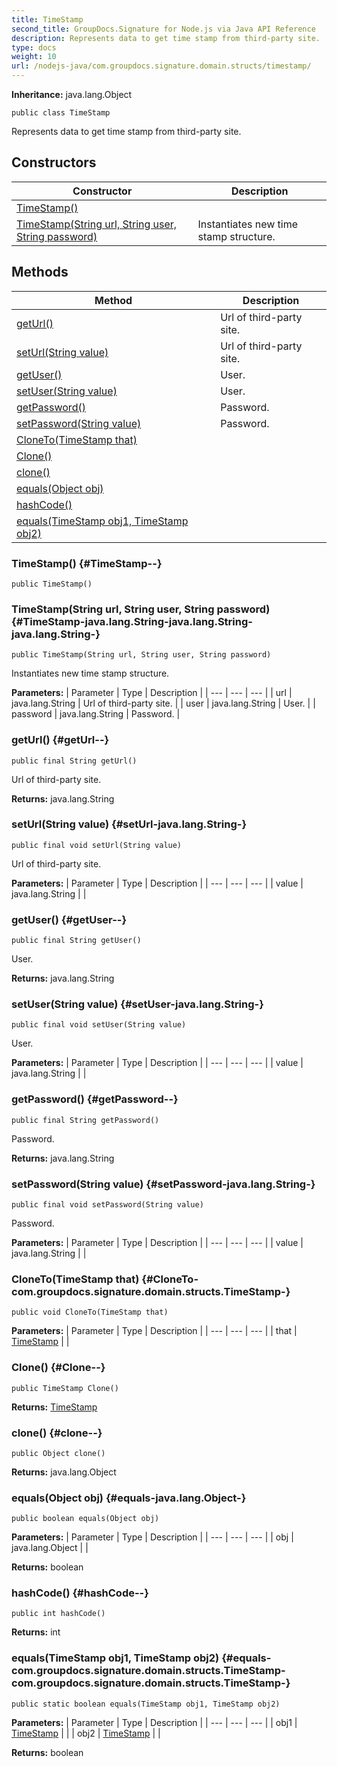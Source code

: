 ```yaml
---
title: TimeStamp
second_title: GroupDocs.Signature for Node.js via Java API Reference
description: Represents data to get time stamp from third-party site.
type: docs
weight: 10
url: /nodejs-java/com.groupdocs.signature.domain.structs/timestamp/
---
```

**Inheritance:**
java.lang.Object
```
public class TimeStamp
```

Represents data to get time stamp from third-party site.
## Constructors

| Constructor | Description |
| --- | --- |
| [TimeStamp()](#TimeStamp--) |  |
| [TimeStamp(String url, String user, String password)](#TimeStamp-java.lang.String-java.lang.String-java.lang.String-) | Instantiates new time stamp structure. |
## Methods

| Method | Description |
| --- | --- |
| [getUrl()](#getUrl--) | Url of third-party site. |
| [setUrl(String value)](#setUrl-java.lang.String-) | Url of third-party site. |
| [getUser()](#getUser--) | User. |
| [setUser(String value)](#setUser-java.lang.String-) | User. |
| [getPassword()](#getPassword--) | Password. |
| [setPassword(String value)](#setPassword-java.lang.String-) | Password. |
| [CloneTo(TimeStamp that)](#CloneTo-com.groupdocs.signature.domain.structs.TimeStamp-) |  |
| [Clone()](#Clone--) |  |
| [clone()](#clone--) |  |
| [equals(Object obj)](#equals-java.lang.Object-) |  |
| [hashCode()](#hashCode--) |  |
| [equals(TimeStamp obj1, TimeStamp obj2)](#equals-com.groupdocs.signature.domain.structs.TimeStamp-com.groupdocs.signature.domain.structs.TimeStamp-) |  |
### TimeStamp() {#TimeStamp--}
```
public TimeStamp()
```


### TimeStamp(String url, String user, String password) {#TimeStamp-java.lang.String-java.lang.String-java.lang.String-}
```
public TimeStamp(String url, String user, String password)
```


Instantiates new time stamp structure.

**Parameters:**
| Parameter | Type | Description |
| --- | --- | --- |
| url | java.lang.String | Url of third-party site. |
| user | java.lang.String | User. |
| password | java.lang.String | Password. |

### getUrl() {#getUrl--}
```
public final String getUrl()
```


Url of third-party site.

**Returns:**
java.lang.String
### setUrl(String value) {#setUrl-java.lang.String-}
```
public final void setUrl(String value)
```


Url of third-party site.

**Parameters:**
| Parameter | Type | Description |
| --- | --- | --- |
| value | java.lang.String |  |

### getUser() {#getUser--}
```
public final String getUser()
```


User.

**Returns:**
java.lang.String
### setUser(String value) {#setUser-java.lang.String-}
```
public final void setUser(String value)
```


User.

**Parameters:**
| Parameter | Type | Description |
| --- | --- | --- |
| value | java.lang.String |  |

### getPassword() {#getPassword--}
```
public final String getPassword()
```


Password.

**Returns:**
java.lang.String
### setPassword(String value) {#setPassword-java.lang.String-}
```
public final void setPassword(String value)
```


Password.

**Parameters:**
| Parameter | Type | Description |
| --- | --- | --- |
| value | java.lang.String |  |

### CloneTo(TimeStamp that) {#CloneTo-com.groupdocs.signature.domain.structs.TimeStamp-}
```
public void CloneTo(TimeStamp that)
```




**Parameters:**
| Parameter | Type | Description |
| --- | --- | --- |
| that | [TimeStamp](../../com.groupdocs.signature.domain.structs/timestamp) |  |

### Clone() {#Clone--}
```
public TimeStamp Clone()
```




**Returns:**
[TimeStamp](../../com.groupdocs.signature.domain.structs/timestamp)
### clone() {#clone--}
```
public Object clone()
```




**Returns:**
java.lang.Object
### equals(Object obj) {#equals-java.lang.Object-}
```
public boolean equals(Object obj)
```




**Parameters:**
| Parameter | Type | Description |
| --- | --- | --- |
| obj | java.lang.Object |  |

**Returns:**
boolean
### hashCode() {#hashCode--}
```
public int hashCode()
```




**Returns:**
int
### equals(TimeStamp obj1, TimeStamp obj2) {#equals-com.groupdocs.signature.domain.structs.TimeStamp-com.groupdocs.signature.domain.structs.TimeStamp-}
```
public static boolean equals(TimeStamp obj1, TimeStamp obj2)
```




**Parameters:**
| Parameter | Type | Description |
| --- | --- | --- |
| obj1 | [TimeStamp](../../com.groupdocs.signature.domain.structs/timestamp) |  |
| obj2 | [TimeStamp](../../com.groupdocs.signature.domain.structs/timestamp) |  |

**Returns:**
boolean
